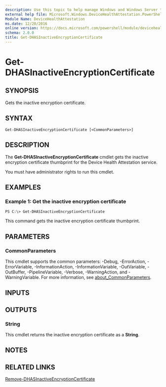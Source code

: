 ```yaml
---
description: Use this topic to help manage Windows and Windows Server technologies with Windows PowerShell.
external help file: Microsoft.Windows.DeviceHealthAttestation.PowerShell.dll-Help.xml
Module Name: DeviceHealthAttestation
ms.date: 12/20/2016
online version: https://docs.microsoft.com/powershell/module/devicehealthattestation/get-dhasinactiveencryptioncertificate?view=windowsserver2019-ps&wt.mc_id=ps-gethelp
schema: 2.0.0
title: Get-DHASInactiveEncryptionCertificate
---
```


# Get-DHASInactiveEncryptionCertificate

## SYNOPSIS
Gets the inactive encryption certificate.

## SYNTAX

```
Get-DHASInactiveEncryptionCertificate [<CommonParameters>]
```

## DESCRIPTION
The **Get-DHASInactiveEncryptionCertificate** cmdlet gets the inactive encryption certificate thumbprint for the Device Health Attestation service.

You must have administrator rights to run this cmdlet.

## EXAMPLES

### Example 1: Get the inactive encryption certificate
```
PS C:\> Get-DHASInactiveEncryptionCertificate
```

This command gets the inactive encryption certificate thumbprint.

## PARAMETERS

### CommonParameters
This cmdlet supports the common parameters: -Debug, -ErrorAction, -ErrorVariable, -InformationAction, -InformationVariable, -OutVariable, -OutBuffer, -PipelineVariable, -Verbose, -WarningAction, and -WarningVariable. For more information, see [about_CommonParameters](https://go.microsoft.com/fwlink/?LinkID=113216).

## INPUTS

## OUTPUTS

### String
This cmdlet returns the inactive encryption certificate as a **String**.

## NOTES

## RELATED LINKS

[Remove-DHASInactiveEncryptionCertificate](./Remove-DHASInactiveEncryptionCertificate.md)

